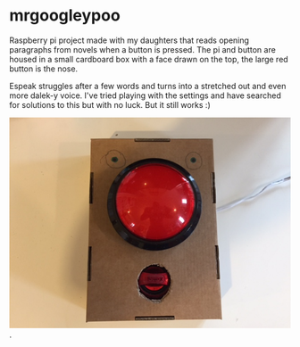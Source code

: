 # mrgoogleypoo
Raspberry pi project made with my daughters that reads opening paragraphs from novels when a button is pressed. The pi and button are housed in a small cardboard box with a face drawn on the top, the large red button is the nose. 

Espeak struggles after a few words and turns into a stretched out and even more dalek-y voice. I've tried playing with the settings and have searched for solutions to this but with no luck. But it still works :)

![nose](/MrGoogleyPoo.jpg).

